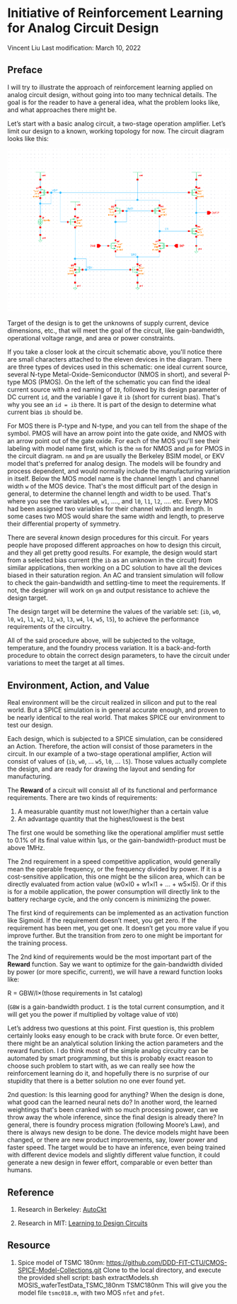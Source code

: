 
# Initiative of Reinforcement Learning for Analog Circuit Design

Vincent Liu
Last modification: March 10, 2022

## Preface

I will try to illustrate the approach of reinforcement learning applied on analog circuit design, without going into too many technical details. The goal is for the reader to have a general idea, what the problem looks like, and what approaches there might be. 

Let’s start with a basic analog circuit, a two-stage operation amplifier. Let’s limit our design to a known, working topology for now. The circuit diagram looks like this:

![Two-stage OP Schematic](op_2stage.png)

Target of the design is to get the unknowns of supply current, device dimensions, etc., that will meet the goal of the circuit, like gain-bandwidth, operational voltage range, and area or power constraints. 

If you take a closer look at the circuit schematic above, you'll notice there are small characters attached to the eleven devices in the diagram. There are three types of devices used in this schematic: one ideal current source, several N-type Metal-Oxide-Semiconductor (NMOS in short), and several P-type MOS (PMOS). On the left of the schematic you can find the ideal current source with a red naming of `I0`, followed by its design parameter of DC current `id`, and the variable I gave it `ib` (short for current bias). That's why you see an `id = ib` there. It is part of the design to determine what current bias `ib` should be.

For MOS there is P-type and N-type, and you can tell from the shape of the symbol. PMOS will have an arrow point into the gate oxide, and NMOS with an arrow point out of the gate oxide. For each of the MOS you'll see their labeling with model name first, which is the `nm` for NMOS and `pm` for PMOS in the circuit diagram. `nm` and `pm` are usually the Berkeley BSIM model, or EKV model that's preferred for analog design. The models will be foundry and process dependent, and would normally include the manufacturing variation in itself. Below the MOS model name is the channel length `l` and channel width `w` of the MOS device. That's the most difficult part of the design in general, to determine the channel length and width to be used. That's where you see the variables `w0`, `w1`, ...., and `l0`, `l1`, `l2`, .... etc. Every MOS had been assigned two variables for their channel width and length. In some cases two MOS would share the same width and length, to preserve their differential property of symmetry.

There are several *known* design procedures for this circuit. For years people have proposed different approaches on how to design this circuit, and they all get pretty good results. For example, the design would start from a selected bias current (the `ib` as an unknown in the circuit) from similar applications, then working on a DC solution to have all the devices biased in their saturation region. An AC and transient simulation will follow to check the gain-bandwidth and settling-time to meet the requirements. If not, the designer will work on `gm` and output resistance to achieve the design target.

The design target will be determine the values of the variable set: (`ib`, `w0`, `l0`, `w1`, `l1`, `w2`, `l2`, `w3`, `l3`, `w4`, `l4`, `w5`, `l5`), to achieve the performance requirements of the circuitry.

All of the said procedure above, will be subjected to the voltage, temperature, and the foundry process variation. It is a back-and-forth procedure to obtain the correct design parameters, to have the circuit under variations to meet the target at all times.

## Environment, Action, and Value

Real environment will be the circuit realized in silicon and put to the real world. But a SPICE simulation is in general accurate enough, and proven to be nearly identical to the real world. That makes SPICE our environment to test our design.

Each design, which is subjected to a SPICE simulation, can be considered an Action. Therefore, the action will consist of those parameters in the circuit. In our example of a two-stage operational amplifier, Action will consist of values of (`ib`, `w0`, … `w5`, `l0`, … `l5`). Those values actually complete the design, and are ready for drawing the layout and sending for manufacturing.

The **Reward** of a circuit will consist all of its functional and performance requirements. There are two kinds of requirements:

1.	A measurable quantity must not lower/higher than a certain value
2.	An advantage quantity that the highest/lowest is the best

The first one would be something like the operational amplifier must settle to 0.1% of its final value within 1&mu;s, or the gain-bandwidth-product must be above 1MHz. 

The 2nd requirement in a speed competitive application, would generally mean the operable frequency, or the frequency divided by power. If it is a cost-sensitive application, this one might be the silicon area, which can be directly evaluated from action value (w0&times;l0 + w1&times;l1 + … + w5&times;l5). Or if this is for a mobile application, the power consumption will directly link to the battery recharge cycle, and the only concern is minimizing the power.

The first kind of requirements can be implemented as an activation function like Sigmoid. If the requirement doesn’t meet, you get zero. If the requirement has been met, you get one. It doesn’t get you more value if you improve further. But the transition from zero to one might be important for the training process.

The 2nd kind of requirements would be the most important part of the **Reward** function. Say we want to optimize for the gain-bandwidth divided by power (or more specific, current), we will have a reward function looks like:

R = GBW/I&times;(those requirements in 1st catalog)

(`GBW` is a gain-bandwidth product. `I` is the total current consumption, and it will get you the power if multiplied by voltage value of `VDD`)

Let’s address two questions at this point. First question is, this problem certainly looks easy enough to be crack with brute force. Or even better, there might be an analytical solution linking the action parameters and the reward function. I do think most of the simple analog circuitry can be automated by smart programming, but this is probably exact reason to choose such problem to start with, as we can really see how the reinforcement learning do it, and hopefully there is no surprise of our stupidity that there is a better solution no one ever found yet.

2nd question: Is this learning good for anything? When the design is done, what good can the learned neural nets do? In another word, the learned weightings that's been cranked with so much processing power, can we throw away the whole inference, since the final design is already there? In general, there is foundry process migration (following Moore’s Law), and there is always new design to be done. The device models might have been changed, or there are new product improvements, say, lower power and faster speed. The target would be to have an inference, even being trained with different device models and slightly different value function, it could generate a new design in fewer effort, comparable or even better than humans. 

## Reference

1. Research in Berkeley: [AutoCkt](https://arxiv.org/pdf/2001.01808.pdf "AutoCkt: Deep Reinforcement Learning of Analog Circuit Designs")

2. Research in MIT: [Learning to Design Circuits](https://arxiv.org/pdf/1812.02734.pdf "Learning to Design Circuits")

## Resource

1. Spice model of TSMC 180nm: https://github.com/DDD-FIT-CTU/CMOS-SPICE-Model-Collections.git
Clone to the local directory, and execute the provided shell script:
    bash extractModels.sh MOSIS_waferTestData_TSMC_180nm TSMC180nm
This will give you the model file `tsmc018.m`, with two MOS `nfet` and `pfet`.

